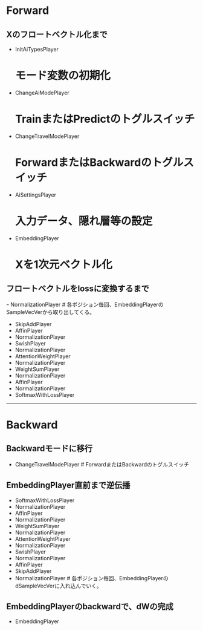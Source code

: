 # Forward
## Xのフロートベクトル化まで
- InitAiTypesPlayer
    # モード変数の初期化
- ChangeAiModePlayer
    # TrainまたはPredictのトグルスイッチ
- ChangeTravelModePlayer
    # ForwardまたはBackwardのトグルスイッチ
- AiSettingsPlayer
    # 入力データ、隠れ層等の設定
- EmbeddingPlayer
    # Xを1次元ベクトル化
## フロートベクトルをlossに変換するまで
ｰ NormalizationPlayer # 各ポジション毎回、EmbeddingPlayerのSampleVecVerから取り出してくる。
- SkipAddPlayer
- AffinPlayer
- NormalizationPlayer
- SwishPlayer
- NormalizationPlayer
- AttentionWeightPlayer
- NormalizationPlayer
- WeightSumPlayer
- NormalizationPlayer
- AffinPlayer
- NormalizationPlayer
- SoftmaxWithLossPlayer
---
# Backward
## Backwardモードに移行
- ChangeTravelModePlayer # ForwardまたはBackwardのトグルスイッチ
## EmbeddingPlayer直前まで逆伝播
- SoftmaxWithLossPlayer
- NormalizationPlayer
- AffinPlayer
- NormalizationPlayer
- WeightSumPlayer
- NormalizationPlayer
- AttentionWeightPlayer
- NormalizationPlayer
- SwishPlayer
- NormalizationPlayer
- AffinPlayer
- SkipAddPlayer
- NormalizationPlayer # 各ポジション毎回、EmbeddingPlayerのdSampleVecVerに入れ込んでいく。
## EmbeddingPlayerのbackwardで、dWの完成
- EmbeddingPlayer


